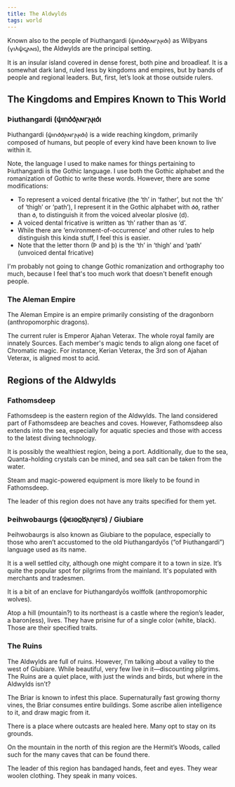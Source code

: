 ```yaml
---
title: The Aldwylds
tags: world
---
```


Known also to the people of Þiuthangardi (𐌸𐌹𐌿𐌳𐌳𐌰𐌽𐌲𐌰𐍂𐌳𐌹) as Wilþyans (𐍅𐌹𐌻𐌸𐌾𐌰𐌽𐍃), the Aldwylds are the principal setting. 

It is an insular island covered in dense forest, both pine and broadleaf. It is a somewhat dark land, ruled less by kingdoms and empires, but by bands of people and regional leaders. But, first, let’s look at those outside rulers.

## The Kingdoms and Empires Known to This World

### Þiuthangardi (𐌸𐌹𐌿𐌳𐌳𐌰𐌽𐌲𐌰𐍂𐌳𐌹

Þiuthangardi (𐌸𐌹𐌿𐌳𐌳𐌰𐌽𐌲𐌰𐍂𐌳𐌹) is a wide reaching kingdom, primarily composed of humans, but people of every kind have been known to live within it.

Note, the language I used to make names for things pertaining to Þiuthangardi is the Gothic language. I use both the Gothic alphabet and the romanization of Gothic to write these words. However, there are some modifications:

- To represent a voiced dental fricative (the ‘th’ in ‘father’, but not the ‘th’ of ‘thigh’ or ‘path’), I represent it in the Gothic alphabet with 𐌳𐌳, rather than 𐌳, to distinguish it from the voiced alveolar plosive (d).   
- A voiced dental fricative is written as ‘th’ rather than as ‘d’.   
- While there are ‘environment-of-occurrence' and other rules to help distinguish this kinda stuff, I feel this is easier.  
- Note that the letter thorn (Þ and þ) is the ‘th’ in ‘thigh’ and ‘path’ (unvoiced dental fricative)

I'm probably not going to change Gothic romanization and orthography too much, because I feel that's too much work that doesn't benefit enough people.

### The Aleman Empire

The Aleman Empire is an empire primarily consisting of the dragonborn (anthropomorphic dragons).

The current ruler is Emperor Ajahan Veterax. The whole royal family are innately Sources. Each member's magic tends to align along one facet of Chromatic magic. For instance, Kerian Veterax, the 3rd son of Ajahan Veterax, is aligned most to acid.

## Regions of the Aldwylds

### Fathomsdeep

Fathomsdeep is the eastern region of the Aldwylds. The land considered part of Fathomsdeep are beaches and coves. However, Fathomsdeep also extends into the sea, especially for aquatic species and those with access to the latest diving technology.

It is possibly the wealthiest region, being a port. Additionally, due to the sea, Quanta-holding crystals can be mined, and sea salt can be taken from the water.

Steam and magic-powered equipment is more likely to be found in Fathomsdeep.

The leader of this region does not have any traits specified for them yet.

### Þeihwobaurgs (𐌸𐌴𐌹𐍈𐍉𐌱𐌰𐌿𐍂𐌲𐍃) / Giubiare 

Þeihwobaurgs is also known as Giubiare to the populace, especially to those who aren’t accustomed to the old Þiuthangardyōs (“of Þiuthangardi”) language used as its name.

It is a well settled city, although one might compare it to a town in size. It’s quite the popular spot for pilgrims from the mainland. It's populated with merchants and tradesmen. 

It is a bit of an enclave for Þiuthangardyōs wolffolk (anthropomorphic wolves).

Atop a hill (mountain?) to its northeast is a castle where the region’s leader, a baron(ess), lives. They have prisine fur of a single color (white, black). Those are their specified traits.

### The Ruins

The Aldwylds are full of ruins. However, I'm talking about a valley to the west of Giubiare. While beautiful, very few live in it—discounting pilgrims. The Ruins are a quiet place, with just the winds and birds, but where in the Aldwylds isn’t?

The Briar is known to infest this place. Supernaturally fast growing thorny vines, the Briar consumes entire buildings. Some ascribe alien intelligence to it, and draw magic from it. 

There is a place where outcasts are healed here. Many opt to stay on its grounds.

On the mountain in the north of this region are the Hermit’s Woods, called such for the many caves that can be found there.

The leader of this region has bandaged hands, feet and eyes. They wear woolen clothing. They speak in many voices. 




